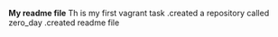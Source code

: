 **My readme file**
Th is my first vagrant task
.created a repository called zero_day
.created readme file
